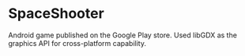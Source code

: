 SpaceShooter
============

Android game published on the Google Play store. Used libGDX as the graphics API for cross-platform capability. 
